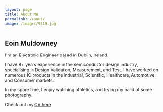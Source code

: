 ```yaml
---
layout: page
title: About Me
permalink: /about/
image: /images/9319.jpg
---
```


<div class="gallery">
  <a target="_blank" href="{{ image | relative_url }}">
  </a>
</div>

## Eoin Muldowney

I'm an Electronic Engineer based in Dublin, Ireland. 

I have 8+ years experience in the semiconductor design industry, specialising in Design Validation, Measurement, and Test. I have worked on numerous IC products in the Industrial, Scientific, Healthcare, Automotive, and Consumer markets. 

In my spare time, I enjoy watching athletics, and trying my hand at some photography.

Check out my [CV here](/resume)


